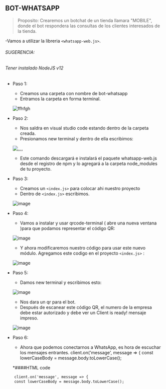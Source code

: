 ## BOT-WHATSAPP

>Proposito: Crearemos un botchat de un tienda llamara "MOBILE", donde el bot respondera las consultas de los clientes interesados de la tienda.

-Vamos a utilizar la libreria `<whatsapp-web.js>`. 

###### SUGERENCIA:
###### Tener instalado NodeJS v12

+ Paso 1: 
    * Creamos una carpeta con nombre de bot-whatsapp
    * Entramos la carpeta en forma terminal.

    ![ffhfgh](https://github.com/MaricarmenCatalinaRaymundoRomero/Bot-Whatsapp/assets/129924045/007677e4-1464-46e8-ba56-505c56f14a4b)


+ Paso 2:
    * Nos saldra en visual studio code estando dentro de la carpeta creada.
    * Presionamos new terminal y dentro de ella escribimos:
   
   ![,,,,](https://github.com/MaricarmenCatalinaRaymundoRomero/Bot-Whatsapp/assets/129924045/47126f02-8522-4477-a1d8-f0126f616ea6)

    * Este comando descargará e instalará el paquete whatsapp-web.js desde el registro de npm y lo agregará a la carpeta node_modules de tu proyecto.
+ Paso 3:
    * Creamos un `<index.js>` para colocar ahi nuestro proyecto
    * Dentro de `<index.js>` escribimos.
    
    ![image](https://github.com/MaricarmenCatalinaRaymundoRomero/Bot-Whatsapp/assets/129924045/e8c175af-5ffe-4c57-9342-93b66ca4da2b)
 
+ Paso 4:
    * Vamos a instalar y usar qrcode-terminal ( abre una nueva ventana )para que podamos representar el código QR:

   ![image](https://github.com/MaricarmenCatalinaRaymundoRomero/Bot-Whatsapp/assets/129924045/82265b17-94eb-45ac-89a9-fd841e3ab24c)

    * Y ahora modificaremos nuestro código para usar este nuevo módulo. Agregamos este codigo en el proyecto `<index.js>` : 

   ![image](https://github.com/MaricarmenCatalinaRaymundoRomero/Bot-Whatsapp/assets/129924045/a65170b7-c8b0-4576-ad6c-8f2f07b76520)

+ Paso 5:
    * Damos new terminal y escribimos esto:

   ![image](https://github.com/MaricarmenCatalinaRaymundoRomero/Bot-Whatsapp/assets/129924045/f1e30fe7-6dd2-4346-bc73-282fbce61dc3)


    * Nos dara un qr para el bot.
    * Después de escanear este código QR, el numero de la empresa debe estar autorizado y debe ver un Client is ready! mensaje impreso.
    
   ![image](https://github.com/MaricarmenCatalinaRaymundoRomero/Bot-Whatsapp/assets/129924045/5cf96b61-ced0-4168-8309-2a54203956ab)
 
 + Paso 6:
    * Ahora que podemos conectarnos a WhatsApp, es hora de escuchar los mensajes entrantes.
    client.on('message', message => {
    const lowerCaseBody = message.body.toLowerCase();
    
    *####HTML code

```html
    client.on('message', message => {
    const lowerCaseBody = message.body.toLowerCase();
```

